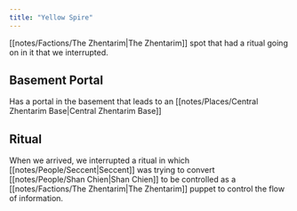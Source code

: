 ```yaml
---
title: "Yellow Spire"
---
```

[[notes/Factions/The Zhentarim|The Zhentarim]] spot that had a ritual going on in it that we interrupted. 
## Basement Portal
Has a portal in the basement that leads to an [[notes/Places/Central Zhentarim Base|Central Zhentarim Base]]
## Ritual
When we arrived, we interrupted a ritual in which [[notes/People/Seccent|Seccent]] was trying to convert [[notes/People/Shan Chien|Shan Chien]] to be controlled as a [[notes/Factions/The Zhentarim|The Zhentarim]] puppet to control the flow of information.